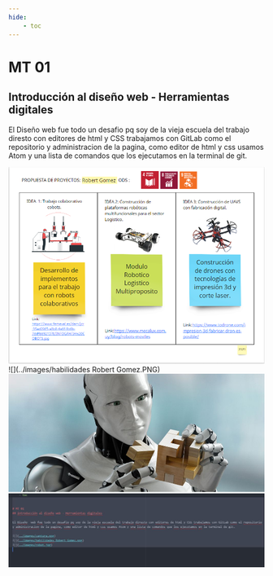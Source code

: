 ```yaml
---
hide:
    - toc
---
```


# MT 01
## Introducción al diseño web - Herramientas digitales

El Diseño  web fue todo un desafio pq soy de la vieja escuela del trabajo diresto con editores de html y CSS trabajamos con GitLab como el repositorio y administracion de la pagina, como editor de html y css usamos Atom y una lista de comandos que los ejecutamos en la terminal de git.

![](../images/captura.png)
![](../images/habilidades Robert Gomez.PNG)
![](../images/robot.jpg)
![](../images/atom.jpg)
